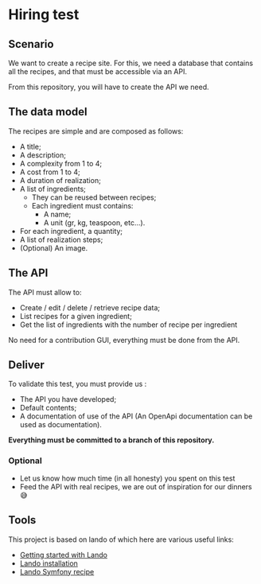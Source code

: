 # Hiring test

## Scenario

We want to create a recipe site.
For this, we need a database that contains all the recipes, and that must be accessible via an API.

From this repository, you will have to create the API we need.

## The data model

The recipes are simple and are composed as follows:

- A title;
- A description;
- A complexity from 1 to 4;
- A cost from 1 to 4;
- A duration of realization;
- A list of ingredients;
    - They can be reused between recipes;
    - Each ingredient must contains:
        - A name;
        - A unit (gr, kg, teaspoon, etc...).
- For each ingredient, a quantity;
- A list of realization steps;
- (Optional) An image.


## The API

The API must allow to:
- Create / edit / delete / retrieve recipe data;
- List recipes for a given ingredient;
- Get the list of ingredients with the number of recipe per ingredient 

No need for a contribution GUI, everything must be done from the API.

## Deliver

To validate this test, you must provide us :
- The API you have developed;
- Default contents;
- A documentation of use of the API (An OpenApi documentation can be used as documentation).

**Everything must be committed to a branch of this repository.**

### Optional

- Let us know how much time (in all honesty) you spent on this test
- Feed the API with real recipes, we are out of inspiration for our dinners 😅

## Tools

This project is based on lando of which here are various useful links:
- [Getting started with Lando](https://docs.lando.dev/getting-started/)
- [Lando installation](https://docs.lando.dev/getting-started/installation.html)
- [Lando Symfony recipe](https://docs.lando.dev/symfony/getting-started.html)